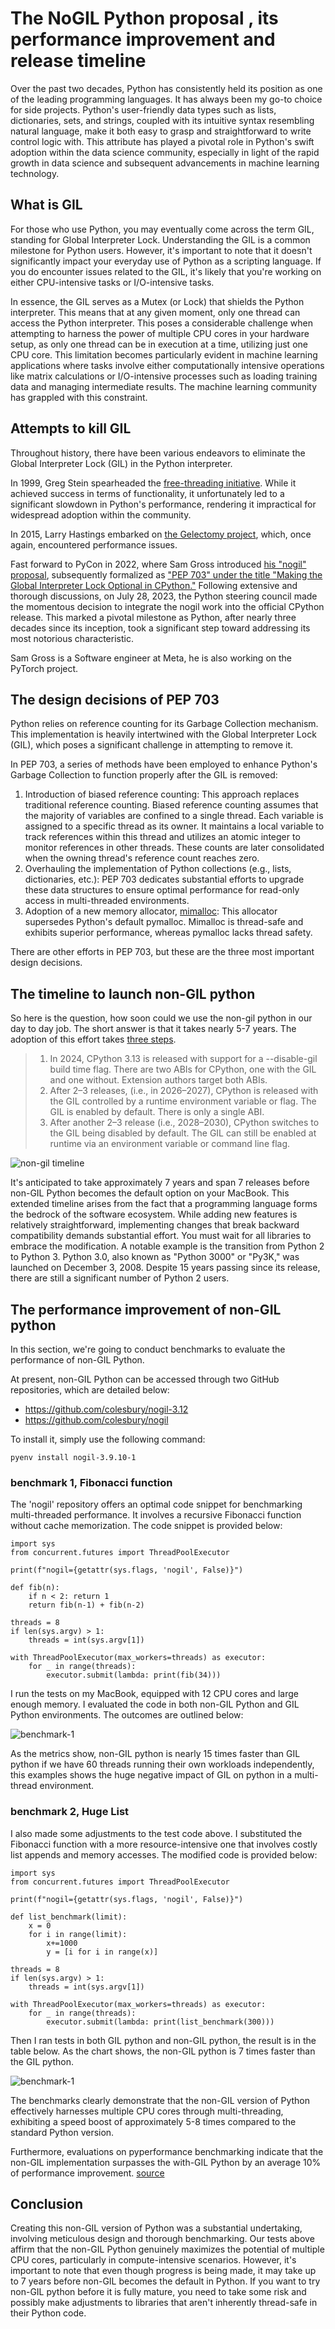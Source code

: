 # The NoGIL Python proposal , its performance improvement and release timeline


Over the past two decades, Python has consistently held its position as one of the leading programming languages. It has always been my go-to choice for side projects. Python's user-friendly data types such as lists, dictionaries, sets, and strings, coupled with its intuitive syntax resembling natural language, make it both easy to grasp and straightforward to write control logic with. This attribute has played a pivotal role in Python's swift adoption within the data science community, especially in light of the rapid growth in data science and subsequent advancements in machine learning technology.


## What is GIL 
For those who use Python, you may eventually come across the term GIL, standing for Global Interpreter Lock. Understanding the GIL is a common milestone for Python users. However, it's important to note that it doesn't significantly impact your everyday use of Python as a scripting language. If you do encounter issues related to the GIL, it's likely that you're working on either CPU-intensive tasks or I/O-intensive tasks.

In essence, the GIL serves as a Mutex (or Lock) that shields the Python interpreter. This means that at any given moment, only one thread can access the Python interpreter. This poses a considerable challenge when attempting to harness the power of multiple CPU cores in your hardware setup, as only one thread can be in execution at a time, utilizing just one CPU core. This limitation becomes particularly evident in machine learning applications where tasks involve either computationally intensive operations like matrix calculations or I/O-intensive processes such as loading training data and managing intermediate results. The machine learning community has grappled with this constraint.

## Attempts to kill GIL

Throughout history, there have been various endeavors to eliminate the Global Interpreter Lock (GIL) in the Python interpreter. 

In 1999, Greg Stein spearheaded the [free-threading initiative][1]. While it achieved success in terms of functionality, it unfortunately led to a significant slowdown in Python's performance, rendering it impractical for widespread adoption within the community.

 In 2015, Larry Hastings embarked on [the Gelectomy project](https://pythoncapi.readthedocs.io/gilectomy.html), which, once again, encountered performance issues.

Fast forward to PyCon in 2022, where Sam Gross introduced [his "nogil" proposal](https://docs.google.com/document/d/18CXhDb1ygxg-YXNBJNzfzZsDFosB5e6BfnXLlejd9l0/edit#heading=h.kcngwrty1lv), subsequently formalized as ["PEP 703" under the title "Making the Global Interpreter Lock Optional in CPython."](https://peps.python.org/pep-0703/) Following extensive and thorough discussions, on July 28, 2023, the Python steering council made the momentous decision to integrate the nogil work into the official CPython release. This marked a pivotal milestone as Python, after nearly three decades since its inception, took a significant step toward addressing its most notorious characteristic.


Sam Gross is a Software engineer at Meta, he is also working on the PyTorch project. 

## The design decisions of PEP 703
Python relies on reference counting for its Garbage Collection mechanism. This implementation is heavily intertwined with the Global Interpreter Lock (GIL), which poses a significant challenge in attempting to remove it.

In PEP 703, a series of methods have been employed to enhance Python's Garbage Collection to function properly after the GIL is removed:

1. Introduction of biased reference counting: This approach replaces traditional reference counting. Biased reference counting assumes that the majority of variables are confined to a single thread. Each variable is assigned to a specific thread as its owner. It maintains a local variable to track references within this thread and utilizes an atomic integer to monitor references in other threads. These counts are later consolidated when the owning thread's reference count reaches zero.
2. Overhauling the implementation of Python collections (e.g., lists, dictionaries, etc.): PEP 703 dedicates substantial efforts to upgrade these data structures to ensure optimal performance for read-only access in multi-threaded environments.
3. Adoption of a new memory allocator, [mimalloc](https://www.microsoft.com/en-us/research/uploads/prod/2019/06/mimalloc-tr-v1.pdf): This allocator supersedes Python's default pymalloc. Mimalloc is thread-safe and exhibits superior performance, whereas pymalloc lacks thread safety.
   
There are other efforts in PEP 703, but these are the three most important design decisions. 

## The timeline to launch non-GIL python
So here is the question, how soon could we use the non-gil python in our day to day job.  The short answer is that it takes nearly 5-7 years.  The adoption of this effort takes [three steps](https://peps.python.org/pep-0703/#python-build-modes).

> 1. In 2024, CPython 3.13 is released with support for a --disable-gil build time flag. There are two ABIs for CPython, one with the GIL and one without. Extension authors target both ABIs.
> 2. After 2–3 releases, (i.e., in 2026–2027), CPython is released with the GIL controlled by a runtime environment variable or flag. The GIL is enabled by default. There is only a single ABI.
> 3. After another 2–3 release (i.e., 2028–2030), CPython switches to the GIL being disabled by default. The GIL can still be enabled at runtime via an environment variable or command line flag.

![non-gil timeline](/assets/non-gil-timeline.svg)

It's anticipated to take approximately 7 years and span 7 releases before non-GIL Python becomes the default option on your MacBook. This extended timeline arises from the fact that a programming language forms the bedrock of the software ecosystem. While adding new features is relatively straightforward, implementing changes that break backward compatibility demands substantial effort. You must wait for all libraries to embrace the modification. A notable example is the transition from Python 2 to Python 3. Python 3.0, also known as "Python 3000" or "Py3K," was launched on December 3, 2008. Despite 15 years passing since its release, there are still a significant number of Python 2 users.

## The performance improvement of non-GIL python

In this section, we're going to conduct benchmarks to evaluate the performance of non-GIL Python.

At present, non-GIL Python can be accessed through two GitHub repositories, which are detailed below:

- https://github.com/colesbury/nogil-3.12
- https://github.com/colesbury/nogil

To install it, simply use the following command:

    pyenv install nogil-3.9.10-1

### benchmark 1, Fibonacci function

The 'nogil' repository offers an optimal code snippet for benchmarking multi-threaded performance. It involves a recursive Fibonacci function without cache memorization. The code snippet is provided below:


    import sys
    from concurrent.futures import ThreadPoolExecutor

    print(f"nogil={getattr(sys.flags, 'nogil', False)}")

    def fib(n):
        if n < 2: return 1
        return fib(n-1) + fib(n-2)

    threads = 8
    if len(sys.argv) > 1:
        threads = int(sys.argv[1])

    with ThreadPoolExecutor(max_workers=threads) as executor:
        for _ in range(threads):
            executor.submit(lambda: print(fib(34)))


I run the tests on my MacBook, equipped with 12 CPU cores and large enough memory. I evaluated the code in both non-GIL Python and GIL Python environments. The outcomes are outlined below:

![benchmark-1](/assets/benchmark-1.svg)

As the metrics show,  non-GIL python is nearly 15 times faster than GIL python if we have 60 threads running their own workloads independently, this examples shows the huge negative impact of GIL on python in a multi-thread environment. 

### benchmark 2, Huge List
I also made some adjustments to the test code above. I substituted the Fibonacci function with a more resource-intensive one that involves costly list appends and memory accesses. The modified code is provided below: 

    import sys
    from concurrent.futures import ThreadPoolExecutor

    print(f"nogil={getattr(sys.flags, 'nogil', False)}")

    def list_benchmark(limit):
        x = 0
        for i in range(limit):
            x+=1000
            y = [i for i in range(x)]

    threads = 8
    if len(sys.argv) > 1:
        threads = int(sys.argv[1])

    with ThreadPoolExecutor(max_workers=threads) as executor:
        for _ in range(threads):
            executor.submit(lambda: print(list_benchmark(300)))

Then I ran tests in both GIL python and non-GIL python,  the result is in the table below.  As the chart shows,  the non-GIL python is 7 times faster than the GIL python. 

![benchmark-1](/assets/benchmark-2.svg)

The benchmarks clearly demonstrate that the non-GIL version of Python effectively harnesses multiple CPU cores through multi-threading, exhibiting a speed boost of approximately 5-8 times compared to the standard Python version.

Furthermore, evaluations on pyperformance benchmarking indicate that the non-GIL implementation surpasses the with-GIL Python by an average 10% of performance improvement.  [source](https://docs.google.com/document/d/18CXhDb1ygxg-YXNBJNzfzZsDFosB5e6BfnXLlejd9l0/edit) 

## Conclusion

Creating this non-GIL version of Python was a substantial undertaking, involving meticulous design and thorough benchmarking. Our tests above affirm that the non-GIL Python genuinely maximizes the potential of multiple CPU cores, particularly in compute-intensive scenarios. However, it's important to note that even though progress is being made, it may take up to 7 years before non-GIL becomes the default in Python. If you want to try non-GIL python before it is fully mature, you need to take some risk and possibly make adjustments to libraries that aren't inherently thread-safe in their Python code. 


[1]: <https://mail.python.org/pipermail/python-dev/2000-April/003605.html> "free-threading initiative"
[2]: <https://pythoncapi.readthedocs.io/gilectomy.html> "the Gelectomy project"



